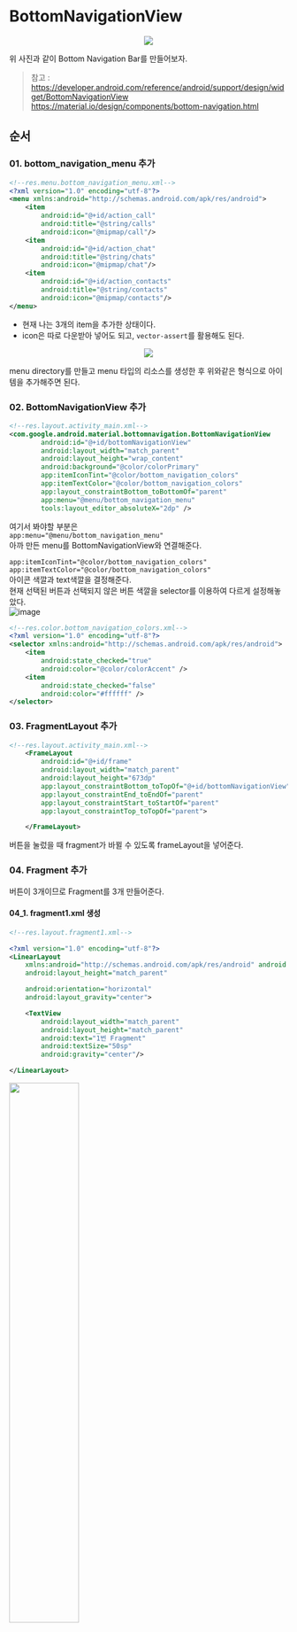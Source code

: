 # BottomNavigationView

<p align="center"><img src="https://user-images.githubusercontent.com/39082893/102714549-9d274180-4312-11eb-9078-8fd1b318c580.png">
</p>

위 사진과 같이 Bottom Navigation Bar를 만들어보자.

>  참고 : https://developer.android.com/reference/android/support/design/widget/BottomNavigationView
>  https://material.io/design/components/bottom-navigation.html
## 순서

### 01.  bottom_navigation_menu 추가
```xml
<!--res.menu.bottom_navigation_menu.xml-->
<?xml version="1.0" encoding="utf-8"?>
<menu xmlns:android="http://schemas.android.com/apk/res/android">
    <item
        android:id="@+id/action_call"
        android:title="@string/calls"
        android:icon="@mipmap/call"/>
    <item
        android:id="@+id/action_chat"
        android:title="@string/chats"
        android:icon="@mipmap/chat"/>
    <item
        android:id="@+id/action_contacts"
        android:title="@string/contacts"
        android:icon="@mipmap/contacts"/>
</menu>
```
* 현재 나는 3개의 item을 추가한 상태이다.
* icon은 따로 다운받아 넣어도 되고, `vector-assert`를 활용해도 된다.

<p align="center"><img src="https://user-images.githubusercontent.com/39082893/102714756-24c18000-4314-11eb-9918-b7da85f7e2d2.png">
</p>
menu directory를 만들고 menu 타입의 리소스를 생성한 후 위와같은 형식으로 아이템을 추가해주면 된다.

###  02. BottomNavigationView 추가
```xml
<!--res.layout.activity_main.xml-->
<com.google.android.material.bottomnavigation.BottomNavigationView
        android:id="@+id/bottomNavigationView"
        android:layout_width="match_parent"
        android:layout_height="wrap_content"
        android:background="@color/colorPrimary"
        app:itemIconTint="@color/bottom_navigation_colors"
        app:itemTextColor="@color/bottom_navigation_colors"
        app:layout_constraintBottom_toBottomOf="parent"
        app:menu="@menu/bottom_navigation_menu"
        tools:layout_editor_absoluteX="2dp" />
```
여기서 봐야할 부분은  
`app:menu="@menu/bottom_navigation_menu"`  
아까 만든 menu를 BottomNavigationView와 연결해준다.

 `app:itemIconTint="@color/bottom_navigation_colors"`  
 `app:itemTextColor="@color/bottom_navigation_colors"`  
 아이콘 색깔과 text색깔을 결정해준다.  
 현재 선택된 버튼과 선택되지 않은 버튼 색깔을 selector를 이용하여 다르게 설정해놓았다.  
![image](https://user-images.githubusercontent.com/39082893/102714870-fb552400-4314-11eb-9fe0-10ed8b957a77.png)
```xml
<!--res.color.bottom_navigation_colors.xml-->
<?xml version="1.0" encoding="utf-8"?>
<selector xmlns:android="http://schemas.android.com/apk/res/android">
    <item
        android:state_checked="true"
        android:color="@color/colorAccent" />
    <item
        android:state_checked="false"
        android:color="#ffffff" />
</selector>
```

### 03. FragmentLayout 추가
```xml
<!--res.layout.activity_main.xml-->
    <FrameLayout
        android:id="@+id/frame"
        android:layout_width="match_parent"
        android:layout_height="673dp"
        app:layout_constraintBottom_toTopOf="@+id/bottomNavigationView"
        app:layout_constraintEnd_toEndOf="parent"
        app:layout_constraintStart_toStartOf="parent"
        app:layout_constraintTop_toTopOf="parent">

    </FrameLayout>
```
버튼을 눌렀을 때 fragment가 바뀔 수 있도록 frameLayout을 넣어준다.


### 04. Fragment 추가
버튼이 3개이므로 Fragment를 3개 만들어준다.

#### 04_1. fragment1.xml 생성
```xml
<!--res.layout.fragment1.xml-->

<?xml version="1.0" encoding="utf-8"?>
<LinearLayout
    xmlns:android="http://schemas.android.com/apk/res/android" android:layout_width="match_parent"
    android:layout_height="match_parent"

    android:orientation="horizontal"
    android:layout_gravity="center">

    <TextView
        android:layout_width="match_parent"
        android:layout_height="match_parent"
        android:text="1번 Fragment"
        android:textSize="50sp"
        android:gravity="center"/>

</LinearLayout>
```

<img  src="https://user-images.githubusercontent.com/39082893/102714947-76b6d580-4315-11eb-9c14-d07756566a8c.png"  width="50%"  height="50%">

#### 04_2. fragment1.java 생성
```java
package com.mistive.bottomnavi;

import android.os.Bundle;
import android.view.LayoutInflater;
import android.view.View;
import android.view.ViewGroup;

import androidx.annotation.NonNull;
import androidx.annotation.Nullable;
import androidx.fragment.app.Fragment;

public class fragment1 extends Fragment {
    @Nullable
    @Override
    public View onCreateView(@NonNull LayoutInflater inflater, @Nullable ViewGroup container, @Nullable Bundle savedInstanceState) {
        return inflater.inflate(R.layout.fragment1, container, false);
    }
}
```
Fragment를 상속받고 onCreateView에서 inflater를 이용하여 layout에 있는 fragment와 연결시켜준다.

위와 같은 Fragment를 2개 더 만들어준다.

### 05. MainActivity.java 수정
마지막으로 BottomNavigationBar에서 버튼을 눌렀을 때 fragment가 변하게 설정을 해준다.
```java
package com.mistive.bottomnavi;

import androidx.annotation.NonNull;
import androidx.appcompat.app.AppCompatActivity;
import androidx.fragment.app.FragmentManager;
import androidx.fragment.app.FragmentTransaction;

import android.os.Bundle;
import android.util.Log;
import android.view.MenuItem;

import com.google.android.material.bottomnavigation.BottomNavigationView;

public class MainActivity extends AppCompatActivity {

    private BottomNavigationView bottomNavigationView;
    private FragmentTransaction ft;
    private fragment1 fg1 = new fragment1();
    private fragment2 fg2 = new fragment2();
    private fragment3 fg3 = new fragment3();

    @Override
    protected void onCreate(Bundle savedInstanceState) {
        super.onCreate(savedInstanceState);
        setContentView(R.layout.activity_main);

        bottomNavigationView = findViewById(R.id.bottomNavigationView);
        bottomNavigationView.setOnNavigationItemSelectedListener(new BottomNavigationView.OnNavigationItemSelectedListener() {

            @Override
            public boolean onNavigationItemSelected(@NonNull MenuItem menuItem) {
                ft = getSupportFragmentManager().beginTransaction();
                switch(menuItem.getItemId()){
                    case R.id.action_call:
                        ft.replace(R.id.frame, fg1).commit();
                        return true;
                    case R.id.action_chat:
                        ft.replace(R.id.frame, fg2).commit();
                        return true;
                    case R.id.action_contacts:
                        ft.replace(R.id.frame, fg3).commit();
                        return true;
                }
                return true;
            }
        });
        ft = getSupportFragmentManager().beginTransaction();
        ft.replace(R.id.frame, fg1).commit();
    }


}
```
### ※ fragment 변환 시 주의 사항
``` 
ft = getSupportFragmentManager().beginTransaction();
ft.replace(R.id.frame, fg1).commit();  
```
`beginTransaction()`이 `commit()` 이전에 선행되어야 함.

## 결과
![GIF 2020-12-20 오후 11-09-16](https://user-images.githubusercontent.com/39082893/102715384-6eac6500-4318-11eb-8156-c6abbc698e7b.gif)

  
